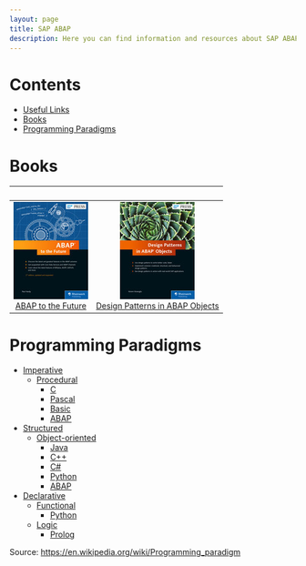 ```yaml
---
layout: page
title: SAP ABAP
description: Here you can find information and resources about SAP ABAP.
---
```


# Contents

- [Useful Links](http://share.xmarks.com/folder/bookmarks/bUqpQW46JN)
- [Books](#books)
- [Programming Paradigms](#programming-paradigms)

# Books

| &nbsp; | &nbsp; |
|:---:|:---:|
| ![](img/abap_to_the_future.jpg)<br />[ABAP to the Future](https://www.sap-press.com/abap-to-the-future_4161/) | ![](img/design_patterns_in_abap_objects.jpg)<br />[Design Patterns in ABAP Objects](https://www.sap-press.com/design-patterns-in-abap-objects_4277/) |

# Programming Paradigms

- [Imperative](https://en.wikipedia.org/wiki/Imperative_programming)
  - [Procedural](https://en.wikipedia.org/wiki/Procedural_programming)
    - [C](https://en.m.wikipedia.org/wiki/C_(programming_language))
    - [Pascal](https://en.m.wikipedia.org/wiki/Pascal_(programming_language))
    - [Basic](https://en.m.wikipedia.org/wiki/BASIC)
    - [ABAP](https://en.wikipedia.org/wiki/ABAP)
- [Structured](https://en.wikipedia.org/wiki/Structured_programming)
  - [Object-oriented](https://en.wikipedia.org/wiki/Structured_programming)
    - [Java](https://en.m.wikipedia.org/wiki/Java_(programming_language))
    - [C++](https://en.m.wikipedia.org/wiki/C%2B%2B)
    - [C#](https://en.m.wikipedia.org/wiki/C_Sharp_(programming_language))
    - [Python](https://en.m.wikipedia.org/wiki/Python_(programming_language))
    - [ABAP](https://en.wikipedia.org/wiki/ABAP)
- [Declarative](https://en.wikipedia.org/wiki/Declarative_programming)
  - [Functional](https://en.wikipedia.org/wiki/Functional_programming)
    - [Python](https://en.m.wikipedia.org/wiki/Python_(programming_language))
  - [Logic](https://en.wikipedia.org/wiki/Logic_programming)
    - [Prolog](https://en.m.wikipedia.org/wiki/Prolog)

Source: <https://en.wikipedia.org/wiki/Programming_paradigm>
